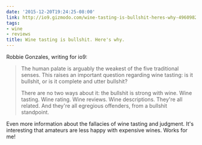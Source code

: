 ```yaml
---
date: '2015-12-20T19:24:25-08:00'
link: http://io9.gizmodo.com/wine-tasting-is-bullshit-heres-why-496098276
tags:
- wine
- reviews
title: Wine tasting is bullshit. Here's why.
---
```


Robbie Gonzales, writing for io9:

>The human palate is arguably the weakest of the five traditional senses. This raises an important question regarding wine tasting: is it bullshit, or is it complete and utter bullshit?
>
>There are no two ways about it: the bullshit is strong with wine. Wine tasting. Wine rating. Wine reviews. Wine descriptions. They're all related. And they're all egregious offenders, from a bullshit standpoint.

Even more information about the fallacies of wine tasting and judgment. It's interesting that amateurs are less happy with expensive wines. Works for me!
